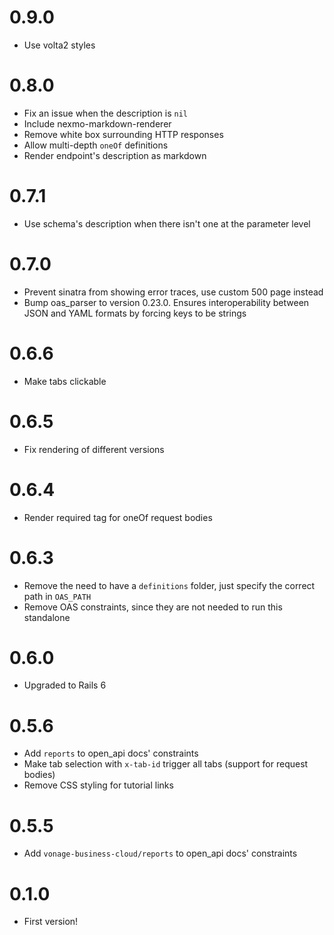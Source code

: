 # 0.9.0
* Use volta2 styles

# 0.8.0
* Fix an issue when the description is `nil`
* Include nexmo-markdown-renderer
* Remove white box surrounding HTTP responses
* Allow multi-depth `oneOf` definitions
* Render endpoint's description as markdown

# 0.7.1
* Use schema's description when there isn't one at the parameter level

# 0.7.0
* Prevent sinatra from showing error traces, use custom 500 page instead
* Bump oas_parser to version 0.23.0. Ensures interoperability between JSON and YAML formats by forcing keys to be strings

# 0.6.6
* Make tabs clickable

# 0.6.5
* Fix rendering of different versions

# 0.6.4
* Render required tag for oneOf request bodies

# 0.6.3
* Remove the need to have a `definitions` folder, just specify the correct path in `OAS_PATH`
* Remove OAS constraints, since they are not needed to run this standalone

# 0.6.0
* Upgraded to Rails 6

# 0.5.6
* Add `reports` to open_api docs' constraints
* Make tab selection with `x-tab-id` trigger all tabs (support for request bodies)
* Remove CSS styling for tutorial links

# 0.5.5
* Add `vonage-business-cloud/reports` to open_api docs' constraints

# 0.1.0
* First version!

